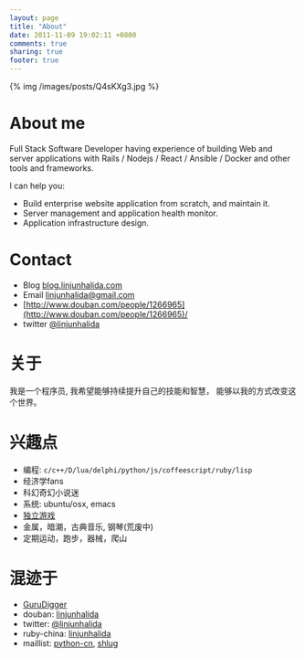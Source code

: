 ```yaml
---
layout: page
title: "About"
date: 2011-11-09 19:02:11 +0800
comments: true
sharing: true
footer: true
---
```


{% img /images/posts/Q4sKXg3.jpg %}

About me
========

Full Stack Software Developer having experience of building Web and server applications with Rails / Nodejs / React / Ansible / Docker and other tools and frameworks.

I can help you:

- Build enterprise website application from scratch, and maintain it.
- Server management and application health monitor.
- Application infrastructure design.

Contact
========

- Blog [blog.linjunhalida.com](http://blog.linjunhalida.com)
- Email linjunhalida@gmail.com
- [http://www.douban.com/people/1266965](http://www.douban.com/people/1266965)/
- twitter [@linjunhalida](http://twitter.com/linjunhalida)

关于
========

我是一个程序员, 我希望能够持续提升自己的技能和智慧，
能够以我的方式改变这个世界。

兴趣点
======

- 编程: `c/c++/D/lua/delphi/python/js/coffeescript/ruby/lisp`
- 经济学fans
- 科幻奇幻小说迷
- 系统: ubuntu/osx, emacs
- [独立游戏](http://blog.linjunhalida.com/blog/indie-games)
- 金属，暗潮，古典音乐, 钢琴(荒废中)
- 定期运动，跑步，器械，爬山

混迹于
======

- [GuruDigger](http://gurudigger.com/products/gurudigger)
- douban: [linjunhalida](http://www.douban.com/people/linjunhalida)
- twitter: [@linjunhalida](http://twitter.com/#!/linjunhalida)
- ruby-china: [linjunhalida](http://ruby-china.org/linjunhalida)
- maillist: [python-cn](https://groups.google.com/forum/?fromgroups#!forum/python-cn), [shlug](https://groups.google.com/forum/?fromgroups#!forum/shlug)

